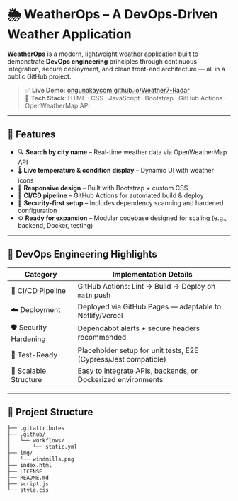 # 🌦️ WeatherOps – A DevOps-Driven Weather Application

**WeatherOps** is a modern, lightweight weather application built to demonstrate **DevOps engineering** principles through continuous integration, secure deployment, and clean front-end architecture — all in a public GitHub project.

> ✅ **Live Demo**: [ongunakaycom.github.io/Weather7-Radar](https://ongunakaycom.github.io/Weather7-Radar)  
> 🔧 **Tech Stack**: HTML · CSS · JavaScript · Bootstrap · GitHub Actions · OpenWeatherMap API

---

## 🚀 Features

- 🔍 **Search by city name** – Real-time weather data via OpenWeatherMap API  
- 🌡️ **Live temperature & condition display** – Dynamic UI with weather icons  
- 🎨 **Responsive design** – Built with Bootstrap + custom CSS  
- 🔁 **CI/CD pipeline** – GitHub Actions for automated build & deploy  
- 🔐 **Security-first setup** – Includes dependency scanning and hardened configuration  
- ⚙️ **Ready for expansion** – Modular codebase designed for scaling (e.g., backend, Docker, testing)

---

## 🧪 DevOps Engineering Highlights

| Category              | Implementation Details                                                 |
|-----------------------|------------------------------------------------------------------------|
| 🔄 CI/CD Pipeline      | GitHub Actions: Lint → Build → Deploy on `main` push                   |
| ☁️ Deployment          | Deployed via GitHub Pages — adaptable to Netlify/Vercel                |
| 🛡️ Security Hardening   | Dependabot alerts + secure headers recommended                        |
| 🧪 Test-Ready           | Placeholder setup for unit tests, E2E (Cypress/Jest compatible)        |
| 🧱 Scalable Structure   | Easy to integrate APIs, backends, or Dockerized environments           |

---

## 📁 Project Structure

```plaintext
├── .gitattributes
├── .github/
│   └── workflows/
│       └── static.yml
├── img/
│   └── windmills.png
├── index.html
├── LICENSE
├── README.md
├── script.js
└── style.css
